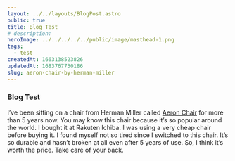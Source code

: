 ```yaml
---
layout: ../../layouts/BlogPost.astro
public: true
title: Blog Test
# description:
heroImage: ../../../../../public/image/masthead-1.png
tags:
  - test
createdAt: 1663138523826
updatedAt: 1683767730186
slug: aeron-chair-by-herman-miller
---
```


<!-- 頁面測試, 試著做一個 markdown blog 範例 -->

### Blog Test

I’ve been sitting on a chair from Herman Miller called [Aeron Chair](https://amzn.to/3mzPwFZ) for more than 5 years now. You may know this chair because it’s so popular around the world. I bought it at Rakuten Ichiba. I was using a very cheap chair before buying it. I found myself not so tired since I switched to this chair. It’s so durable and hasn’t broken at all even after 5 years of use. So, I think it’s worth the price. Take care of your back.

<!-- ![aeron_chair_2.jpeg](/posts/aeron-chair-by-herman-miller_aeron-chair-2-jpeg.jpg) -->
